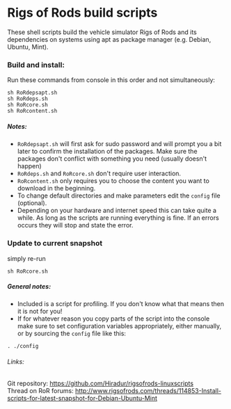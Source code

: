 # Rigs of Rods build scripts
These shell scripts build the vehicle simulator Rigs of Rods and its dependencies on systems using apt as package manager (e.g. Debian, Ubuntu, Mint).

### Build and install:
Run these commands from console in this order and not simultaneously:
```
sh RoRdepsapt.sh
sh RoRdeps.sh
sh RoRcore.sh
sh RoRcontent.sh
```
  
##### Notes:
* ```RoRdepsapt.sh``` will first ask for sudo password and will prompt you a bit later to confirm the installation of the packages. Make sure the packages don't conflict with something you need (usually doesn't happen)
* ```RoRdeps.sh``` and ```RoRcore.sh``` don't require user interaction.  
* ```RoRcontent.sh``` only requires you to choose the content you want to download in the beginning.
* To change default directories and make parameters edit the ```config``` file (optional).
* Depending on your hardware and internet speed this can take quite a while. As long as the scripts are running everything is fine. If an errors occurs they will stop and state the error.


### Update to current snapshot
simply re-run
```
sh RoRcore.sh
```

##### General notes: 
* Included is a script for profiling. If you don't know what that means then it is not for you!
* If for whatever reason you copy parts of the script into the console make sure to set configuration
variables appropriately, either manually, or by sourcing the ```config``` file like this:

```
. ./config
```

###### Links:
Git repository: https://github.com/Hiradur/rigsofrods-linuxscripts  
Thread on RoR forums: http://www.rigsofrods.com/threads/114853-Install-scripts-for-latest-snapshot-for-Debian-Ubuntu-Mint  
